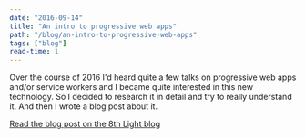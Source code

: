```yaml
---
date: "2016-09-14"
title: "An intro to progressive web apps"
path: "/blog/an-intro-to-progressive-web-apps"
tags: ["blog"] 
read-time: 1
---
```


Over the course of 2016 I'd heard quite a few talks on progressive web apps and/or service workers and I became quite interested in this new technology. So I decided to research it in detail and try to really understand it. And then I wrote a blog post about it.

<!--break-->

[Read the blog post on the 8th Light blog](https://8thlight.com/blog/rabea-gleissner/2016/09/14/intro-to-progressive-web-apps.html)
